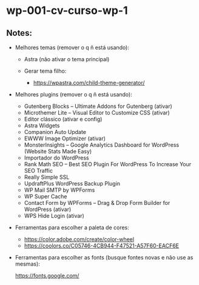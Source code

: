 # wp-001-cv-curso-wp-1

## Notes:

- Melhores temas (remover o q ñ está usando):

    - Astra (não ativar o tema principal)
    - Gerar tema filho:

        - https://wpastra.com/child-theme-generator/

- Melhores plugins (remover o q ñ está usando):

    - Gutenberg Blocks – Ultimate Addons for Gutenberg (ativar)
    - Microthemer Lite – Visual Editor to Customize CSS (ativar)
    - Editor clássico (ativar e config)
    - Astra Widgets
    - Companion Auto Update
    - EWWW Image Optimizer (ativar)
    - MonsterInsights – Google Analytics Dashboard for WordPress (Website Stats Made Easy)
    - Importador do WordPress
    - Rank Math SEO – Best SEO Plugin For WordPress To Increase Your SEO Traffic
    - Really Simple SSL
    - UpdraftPlus WordPress Backup Plugin
    - WP Mail SMTP by WPForms
    - WP Super Cache
    - Contact Form by WPForms – Drag & Drop Form Builder for WordPress (ativar)
    - WPS Hide Login (ativar)

- Ferramentas para escolher a paleta de cores:

    - https://color.adobe.com/create/color-wheel
    - https://coolors.co/C05746-4CB944-F47521-A57F60-EACF6E

- Ferramentas para escolher as fonts (busque fontes novas e não use as mesmas):

    https://fonts.google.com/
